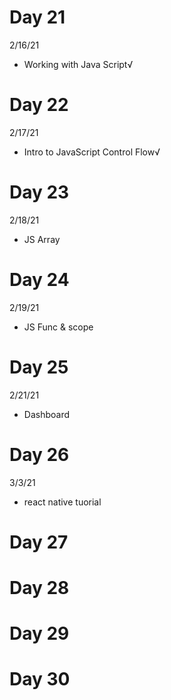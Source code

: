 # Day 21

2/16/21

- Working with Java Script√

# Day 22

2/17/21

- Intro to JavaScript Control Flow√

# Day 23

2/18/21

- JS Array

# Day 24

2/19/21

- JS Func & scope

# Day 25

2/21/21

- Dashboard

# Day 26

3/3/21

- react native tuorial

# Day 27

# Day 28

# Day 29

# Day 30

